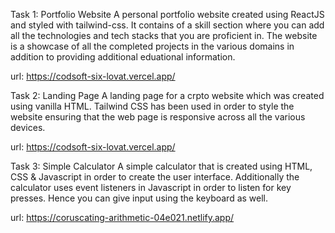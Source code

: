 Task 1: Portfolio Website
A personal portfolio website created using ReactJS and styled with tailwind-css.
It contains of a skill section where you can add all the technologies and tech stacks that you are proficient in.
The website is a showcase of all the completed projects in the various domains in addition to providing additional eduational information.

url: https://codsoft-six-lovat.vercel.app/

Task 2: Landing Page
A landing page for a crpto website which was created using vanilla HTML.
Tailwind CSS has been used in order to style the website ensuring that the web page is responsive across all the various devices.

url: https://codsoft-six-lovat.vercel.app/


Task 3: Simple Calculator
A simple calculator that is created using HTML, CSS & Javascript in order to create the user interface.
Additionally the calculator uses event listeners in Javascript in order to listen for key presses.
Hence you can give input using the keyboard as well.

url: https://coruscating-arithmetic-04e021.netlify.app/
